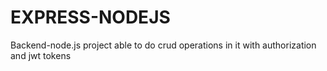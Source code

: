 # EXPRESS-NODEJS
Backend-node.js project able to do crud operations in it with authorization and jwt tokens
